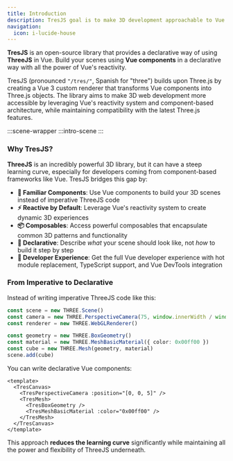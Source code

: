 ```yaml
---
title: Introduction
description: TresJS goal is to make 3D development approachable to Vue developers by using familiar concepts, like components and composables, reducing the ThreeJS learning curve.
navigation:
  icon: i-lucide-house
---
```


**TresJS** is an open-source library that provides a declarative way of using **ThreeJS** in Vue. Build your scenes using **Vue components** in a declarative way with all the power of Vue's reactivity.

TresJS (pronounced `"/tres/"`, Spanish for "three") builds upon Three.js by creating a Vue 3 custom renderer that transforms Vue components into Three.js objects. The library aims to make 3D web development more accessible by leveraging Vue's reactivity system and component-based architecture, while maintaining compatibility with the latest Three.js features.

:::scene-wrapper
  :::intro-scene
:::


### Why TresJS?

**ThreeJS** is an incredibly powerful 3D library, but it can have a steep learning curve, especially for developers coming from component-based frameworks like Vue. TresJS bridges this gap by:

- **🧩 Familiar Components**: Use Vue components to build your 3D scenes instead of imperative ThreeJS code
- **⚡ Reactive by Default**: Leverage Vue's reactivity system to create dynamic 3D experiences
- **📦 Composables**: Access powerful composables that encapsulate common 3D patterns and functionality
- **🎯 Declarative**: Describe *what* your scene should look like, not *how* to build it step by step
- **🔧 Developer Experience**: Get the full Vue developer experience with hot module replacement, TypeScript support, and Vue DevTools integration

### From Imperative to Declarative

Instead of writing imperative ThreeJS code like this:

```ts [scene.ts]
const scene = new THREE.Scene()
const camera = new THREE.PerspectiveCamera(75, window.innerWidth / window.innerHeight, 0.1, 1000)
const renderer = new THREE.WebGLRenderer()

const geometry = new THREE.BoxGeometry()
const material = new THREE.MeshBasicMaterial({ color: 0x00ff00 })
const cube = new THREE.Mesh(geometry, material)
scene.add(cube)
```

You can write declarative Vue components:

```vue
<template>
  <TresCanvas>
    <TresPerspectiveCamera :position="[0, 0, 5]" />
    <TresMesh>
      <TresBoxGeometry />
      <TresMeshBasicMaterial :color="0x00ff00" />
    </TresMesh>
  </TresCanvas>
</template>
```

This approach **reduces the learning curve** significantly while maintaining all the power and flexibility of ThreeJS underneath.

 

